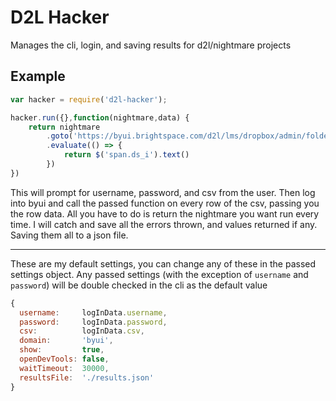 # D2L Hacker
Manages the cli, login, and saving results for d2l/nightmare projects

## Example
``` javascript
var hacker = require('d2l-hacker');

hacker.run({},function(nightmare,data) {
	return nightmare
		.goto('https://byui.brightspace.com/d2l/lms/dropbox/admin/folders_manage.d2l?ou='+data.ou)
		.evaluate(() => {
			return $('span.ds_i').text()
		})
})
```
This will prompt for username, password, and csv from the user. 
Then log into byui and call the passed function on every row of the csv, passing you the row data.
All you have to do is return the nightmare you want run every time.
I will catch and save all the errors thrown, and values returned if any. Saving them all to a json file. 

---

These are my default settings, you can change any of these in the passed settings object. 
Any passed settings (with the exception of `username` and `password`) will be double checked in the cli as the default value
``` javascript
{
  username:     logInData.username,
  password:     logInData.password,
  csv:          logInData.csv,
  domain:       'byui',
  show:         true,
  openDevTools: false,
  waitTimeout:  30000,
  resultsFile:  './results.json'
}
```
